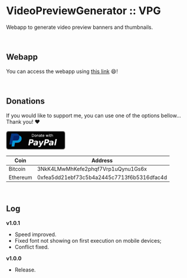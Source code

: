 # VideoPreviewGenerator :: VPG

Webapp to generate video preview banners and thumbnails.

<br/>
<h2>Webapp</h2>

You can access the webapp using <a href="https://hms-douglas.github.io/vpg/">this link</a> 😄!

<br/>
<h2>Donations</h2>

If you would like to support me, you can use one of the options bellow... Thank you! :heart:
<br/>
<br/>
<a href="https://www.paypal.com/donate/?hosted_button_id=L5UZTBX9QYYEG">
  <img src="img/btn/donate_paypal.svg" width="160" height="50"/>
</a>
</br>

 Coin | Address
----|----|
Bitcoin | 3NkK4LMwMhKefe2phqf7Vrp1uQynu1Gs6x
Ethereum | 0xfea5dd21ebf73c5b4a2445c7713f6b5316dfac4d

<br/>
<h2>Log</h2>
<b>v1.0.1</b>
<ul>
  <li>Speed improved.</li>
  <li>Fixed font not showing on first execution on mobile devices;</li>
  <li>Conflict fixed.</li>
</ul>
<b>v1.0.0</b>
<ul>
  <li>Release.</li>
</ul>
